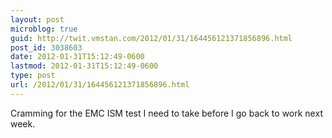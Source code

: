```yaml
---
layout: post
microblog: true
guid: http://twit.vmstan.com/2012/01/31/164456121371856896.html
post_id: 3038603
date: 2012-01-31T15:12:49-0600
lastmod: 2012-01-31T15:12:49-0600
type: post
url: /2012/01/31/164456121371856896.html
---
```

Cramming for the EMC ISM test I need to take before I go back to work next week.

